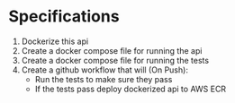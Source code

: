 # Specifications

1. Dockerize this api
2. Create a docker compose file for running the api
3. Create a docker compose file for running the tests
4. Create a github workflow that will (On Push):
    - Run the tests to make sure they pass
    - If the tests pass deploy dockerized api to AWS ECR
